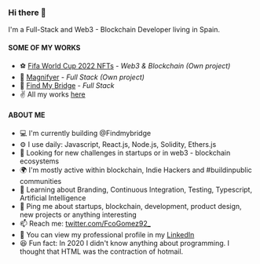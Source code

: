 ### Hi there 👋

I'm a Full-Stack and Web3 - Blockchain Developer living in Spain.

#### SOME OF MY WORKS
- ⚽️ [Fifa World Cup 2022 NFTs](https://fwc-22.vercel.app) *- Web3 & Blockchain (Own project)*
- 🔎 [Magnifyer](https://www.magnifyer.site) *- Full Stack (Own project)*
- 🧭 [Find My Bridge](https://app.findmybridge.com) *- Full Stack*
- ✌️ All my works [here](fcogomez.work)

#### ABOUT ME
- 💻  I'm currently building @Findmybridge 
- ⚙️  I use daily: Javascript, React.js, Node.js, Solidity, Ethers.js
- 🔭  Looking for new challenges in startups or in web3 - blockchain ecosystems 
- 🌍  I'm mostly active within blockchain, Indie Hackers and #buildinpublic communities
- 🌱  Learning about Branding, Continuous Integration, Testing, Typescript, Artificial Intelligence
- 💬  Ping me about startups, blockchain, development, product design, new projects or anything interesting
- 📫  Reach me: [twitter.com/FcoGomez92_](https://twitter.com/FcoGomez92_)
- 📑  You can view my professional profile in my [LinkedIn](https://www.linkedin.com/in/francisco-gómez-gallardo-63610969/) 
- 😆  Fun fact: In 2020 I didn't know anything about programming. I thought that HTML was the contraction of hotmail.
